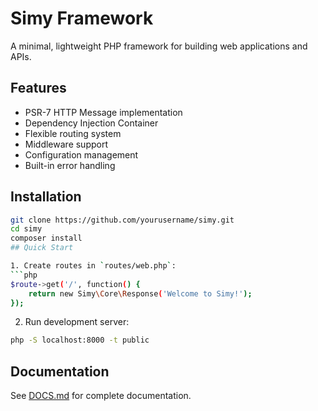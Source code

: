 # Simy Framework

A minimal, lightweight PHP framework for building web applications and APIs.

## Features

- PSR-7 HTTP Message implementation
- Dependency Injection Container
- Flexible routing system
- Middleware support
- Configuration management
- Built-in error handling

## Installation

```bash
git clone https://github.com/yourusername/simy.git
cd simy
composer install 
## Quick Start

1. Create routes in `routes/web.php`:
```php
$route->get('/', function() {
    return new Simy\Core\Response('Welcome to Simy!');
});
```

2. Run development server:
```bash
php -S localhost:8000 -t public
```

## Documentation

See [DOCS.md](DOCS.md) for complete documentation.